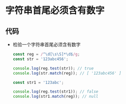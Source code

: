 # 字符串首尾必须含有数字

## 代码

+ 检验一个字符串首尾必须含有数字

  ```js
  const reg = /^\d[\s\S]*\d$/g;
  const str = '123abc456';

  console.log(reg.test(str)); // true
  console.log(str.match(reg)); // [ '123abc456' ]

  const str1 = '123abc';

  console.log(reg.test(str1)); // false
  console.log(str1.match(reg)); // null
  ```

